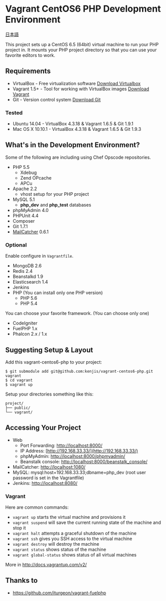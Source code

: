 # Vagrant CentOS6 PHP Development Environment

[日本語](README.ja.md)

This project sets up a CentOS 6.5 (64bit) virtual machine to run your PHP project in.  It mounts your PHP project directory so that you can use your favorite editors to work.

## Requirements

* VirtualBox - Free virtualization software [Download Virtualbox](https://www.virtualbox.org/wiki/Downloads)
* Vagrant 1.5+ - Tool for working with VirtualBox images [Download Vagrant](http://downloads.vagrantup.com/)
* Git - Version control system [Download Git](http://git-scm.com/downloads)

### Tested

* Ubuntu 14.04     - VirtualBox 4.3.18 & Vagrant 1.6.5 & Git 1.9.1
* Mac OS X 10.10.1 - VirtualBox 4.3.18 & Vagrant 1.6.5 & Git 1.9.3

## What's in the Development Environment?

Some of the following are including using Chef Opscode repositories.

* PHP 5.5
  * Xdebug
  * Zend OPcache
  * APCu
* Apache 2.2
  * vhost setup for your PHP project
* MySQL 5.1
  * **php_dev** and **php_test** databases
* phpMyAdmin 4.0
* PHPUnit 4.4
* Composer
* Git 1.7.1
* [MailCatcher](http://mailcatcher.me/) 0.6.1

### Optional

Enable configure in `Vagrantfile`.

* MongoDB 2.6
* Redis 2.4
* Beanstalkd 1.9
* Elasticsearch 1.4
* Jenkins
* PHP (You can install only one PHP version)
  * PHP 5.6
  * PHP 5.4

You can choose your favorite framework. (You can choose only one)

* CodeIgniter
* FuelPHP 1.x
* Phalcon 2.x / 1.x

## Suggesting Setup & Layout

Add this vagrant-centos6-php to your project:

	$ git submodule add git@github.com:kenjis/vagrant-centos6-php.git vagrant
	$ cd vagrant
	$ vagrant up

Setup your directories something like this:

	project/
	├── public/
	└── vagrant/

## Accessing Your Project

* Web
  * Port Forwarding: [http://localhost:8000/](http://localhost:8000/)
  * IP Address: [http://192.168.33.33/](http://192.168.33.33/)
  * phpMyAdmin: [http://localhost:8000/phpmyadmin/](http://localhost:8000/phpmyadmin/)
  * Beanstalk console: [http://localhost:8000/beanstalk_console/](http://localhost:8000/beanstalk_console/)
* MailCatcher: [http://localhost:1080/](http://localhost:1080/)
* MySQL: mysql:host=192.168.33.33;dbname=php_dev (root user password is set in the Vagrantfile)
* Jenkins: [http://localhost:8080/](http://localhost:8080/)

### Vagrant

Here are common commands:

* `vagrant up` starts the virtual machine and provisions it
* `vagrant suspend` will save the current running state of the machine and stop it
* `vagrant halt` attempts a graceful shutdown of the machine
* `vagrant ssh` gives you SSH access to the virtual machine
* `vagrant destroy` will destroy the machine
* `vagrant status` shows status of the machine
* `vagrant global-status` shows status of all virtual machines

More in http://docs.vagrantup.com/v2/

## Thanks to

* https://github.com/iturgeon/vagrant-fuelphp
